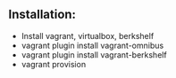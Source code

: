 ## Installation:

* Install vagrant, virtualbox, berkshelf
* vagrant plugin install vagrant-omnibus
* vagrant plugin install vagrant-berkshelf
* vagrant provision
